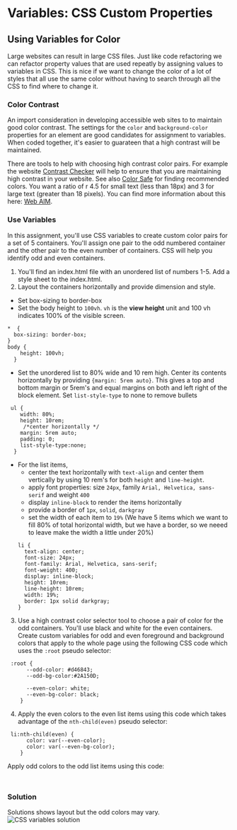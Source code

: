 # Variables: CSS Custom Properties

## Using Variables for Color  

Large websites can result in large CSS files.  Just like code refactoring we can refactor property values that
are used repeatly by assigning values to variables in CSS.  This is nice if we want to change the color of a lot of 
styles that all use the same color without having to search through all the CSS to find where to change it.   

### Color Contrast  
An import consideration in developing accessible web sites to to maintain good color contrast.  The settings for the `color` and `background-color` properties for an element are good candidates for assignment to variables.  When coded together, it's easier to guarateen that a high contrast will be maintained.  

There are tools to help with choosing high contrast color pairs.  For example the website [Contrast Checker](https://contrastchecker.com/) will help to ensure that you are maintaining high contrast in your website.  See also [Color Safe](http://colorsafe.co/) for finding recommended colors.  You want a ratio of r 4.5 for small text (less than 18px) and 3 for large text (greater than 18 pixels).  You can find more information about this here: [Web AIM](https://webaim.org/blog/wcag-2-0-and-link-colors/).  

### Use Variables  
In this assignment, you'll use CSS variables to create custom color pairs for a set of 5 containers.  You'll assign one pair to the odd numbered container and the other pair to the even number of containers.  CSS will help you identify odd and even containers.  

1. You'll find an index.html file with an unordered list of numbers 1-5.  Add a style sheet to the index.html.
2. Layout the containers horizontally and provide dimension and style.
  - Set box-sizing to border-box
  - Set the body height to `100vh`.  `vh` is the **view height** unit and 100 vh indicates 100% of the visible screen.
  ```
  *  {
    box-sizing: border-box;
  }
  body {
      height: 100vh;
    }
  ```
  - Set the unordered list to 80% wide and 10 rem high.  Center its contents horizontally by providing `{margin: 5rem auto}`.  This gives a top and bottom margin or 5rem's and equal margins on both and left right of the block element. Set `list-style-type` to none to remove bullets
  ```
   ul {
      width: 80%;
      height: 10rem;
       /*center horizontally */
      margin: 5rem auto;
      padding: 0;
      list-style-type:none;    
    }
  ```
  - For the list items, 
    - center the text horizontally with `text-align` and center them vertically by using 10 rem's for both `height` and `line-height`.
    - apply font properties: size `24px`, family `Arial, Helvetica, sans-serif` and weight `400`
    - display `inline-block` to render the items horizontally
    - provide a border of `1px`, `solid`, `darkgray`
    - set the width of each item to `19%` (We have 5 items which we want to fill 80% of total horizontal width, but we have a border, so we neeed to leave make the width a little under 20%)
    ```
    li {
      text-align: center;
      font-size: 24px;
      font-family: Arial, Helvetica, sans-serif;
      font-weight: 400;
      display: inline-block;
      height: 10rem;
      line-height: 10rem;
      width: 19%; 
      border: 1px solid darkgray;
    }
    ```
3. Use a high contrast color selector tool to choose a pair of color for the odd containers. You'll use black and white for the even containers.  Create custom variables for odd and even foreground and background colors that apply to the whole page using the following CSS code which uses the `:root` pseudo selector:
```
 :root {
      --odd-color: #d46843;
      --odd-bg-color:#2A150D;

      --even-color: white;
      --even-bg-color: black;
    }
```   
4. Apply the even colors to the even list items using this code which takes advantage of the `nth-child(even)` pseudo selector:
```
 li:nth-child(even) {
      color: var(--even-color);
      color: var(--even-bg-color);
    }
```  
Apply odd colors to the odd list items using this code:
```
 
```  

### Solution  

Solutions shows layout but the odd colors may vary.  
![CSS variables solution](images/skills-2-css-variables.png)







